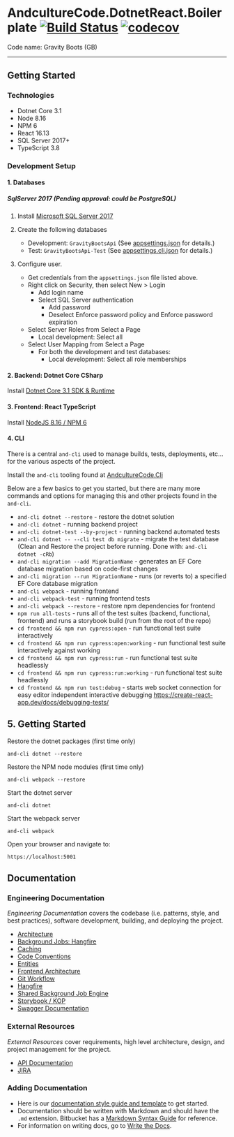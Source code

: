# AndcultureCode.DotnetReact.Boilerplate [![Build Status](https://travis-ci.org/AndcultureCode/AndcultureCode.DotnetReact.Boilerplate.svg?branch=master)](https://travis-ci.org/AndcultureCode/AndcultureCode.DotnetReact.Boilerplate) [![codecov](https://codecov.io/gh/AndcultureCode/AndcultureCode.DotnetReact.Boilerplate/branch/master/graph/badge.svg)](https://codecov.io/gh/AndcultureCode/AndcultureCode.DotnetReact.Boilerplate)

Code name: Gravity Boots (GB)

---

## Getting Started

### Technologies

-   Dotnet Core 3.1
-   Node 8.16
-   NPM 6
-   React 16.13
-   SQL Server 2017+
-   TypeScript 3.8

### Development Setup

#### 1. Databases

##### SqlServer 2017 (Pending approval: could be PostgreSQL)

1. Install [Microsoft SQL Server 2017](https://www.microsoft.com/en-us/sql-server/sql-server-downloads)

2. Create the following databases

    - Development: `GravityBootsApi` (See [appsettings.json](./dotnet/api/Presentation/Web/appsettings.json) for details.)
    - Test: `GravityBootsApi-Test` (See [appsettings.cli.json](./dotnet/api/Presentation/Cli/appsettings.cli.json) for details.)

3. Configure user.
    - Get credentials from the `appsettings.json` file listed above.
    - Right click on Security, then select New > Login
        - Add login name
        - Select SQL Server authentication
            - Add password
            - Deselect Enforce password policy and Enforce password expiration
    - Select Server Roles from Select a Page
        - Local development: Select all
    - Select User Mapping from Select a Page
        - For both the development and test databases:
            - Local development: Select all role memberships

#### 2. Backend: Dotnet Core CSharp

Install [Dotnet Core 3.1 SDK & Runtime](https://dotnet.microsoft.com/download/dotnet-core/3.1)

#### 3. Frontend: React TypeScript

Install [NodeJS 8.16 / NPM 6](https://nodejs.org/dist/latest-v8.x/node-v8.16.1-x64.msi)

#### 4. CLI

There is a central `and-cli` used to manage builds, tests, deployments, etc... for the various aspects of the project.

Install the `and-cli` tooling found at [AndcultureCode.Cli](https://github.com/AndcultureCode/AndcultureCode.Cli)

Below are a few basics to get you started, but there are many more commands and options for managing this and other projects found in the `and-cli`.

-   `and-cli dotnet --restore` - restore the dotnet solution
-   `and-cli dotnet` - running backend project
-   `and-cli dotnet-test --by-project` - running backend automated tests
-   `and-cli dotnet -- --cli test db migrate` - migrate the test database (Clean and Restore the project before running. Done with: `and-cli dotnet -cRb`)
-   `and-cli migration --add MigrationName` - generates an EF Core database migration based on code-first changes
-   `and-cli migration --run MigrationName` - runs (or reverts to) a specified EF Core database migration
-   `and-cli webpack` - running frontend
-   `and-cli webpack-test` - running frontend tests
-   `and-cli webpack --restore` - restore npm dependencies for frontend
-   `npm run all-tests` - runs all of the test suites (backend, functional, frontend) and runs a storybook build (run from the root of the repo)
-   `cd frontend && npm run cypress:open` - run functional test suite interactively
-   `cd frontend && npm run cypress:open:working` - run functional test suite interactively against working
-   `cd frontend && npm run cypress:run` - run functional test suite headlessly
-   `cd frontend && npm run cypress:run:working` - run functional test suite headlessly
-   `cd frontend && npm run test:debug` - starts web socket connection for easy editor independent interactive debugging https://create-react-app.dev/docs/debugging-tests/

## 5. Getting Started

Restore the dotnet packages (first time only)

    and-cli dotnet --restore
    
Restore the NPM node modules (first time only)

    and-cli webpack --restore

Start the dotnet server

    and-cli dotnet

Start the webpack server

    and-cli webpack
    
Open your browser and navigate to:

    https://localhost:5001

## Documentation

### Engineering Documentation

_Engineering Documentation_ covers the codebase (i.e. patterns, style, and best practices), software development, building, and deploying the project.

-   [Architecture](./documentation/onion-architecture.md)
-   [Background Jobs: Hangfire](./documentation/hangfire.md)
-   [Caching](./documentation/caching.md)
-   [Code Conventions](./documentation/code-conventions.md)
-   [Entities](./documentation/entities.md)
-   [Frontend Architecture](./documentation/frontend-architecture.md)
-   [Git Workflow](./documentation/git-workflow.md)
-   [Hangfire](./documentation/hangfire.md)
-   [Shared Background Job Engine](./documentation/job-engine.md)
-   [Storybook / KOP](./documentation/storybook.md)
-   [Swagger Documentation](./documentation/caching.md)

### External Resources

_External Resources_ cover requirements, high level architecture, design, and project management for the project.

-   [API Documentation](https://localhost:5001/api/docs)
-   [JIRA](https://andculture.atlassian.net/jira/software/projects/GB/boards/301)

### Adding Documentation

-   Here is our [documentation style guide and template](./documentation/documentation-style-guide-and-template.md) to get started.
-   Documentation should be written with Markdown and should have the `.md` extension. Bitbucket has a [Markdown Syntax Guide](https://confluence.atlassian.com/bitbucketserver/markdown-syntax-guide-776639995.html) for reference.
-   For information on writing docs, go to [Write the Docs](https://www.writethedocs.org/).
